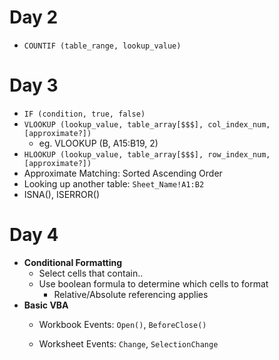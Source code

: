 # Day 2
* `COUNTIF (table_range, lookup_value)`

# Day 3
* `IF (condition, true, false)`
* `VLOOKUP (lookup_value, table_array[$$$], col_index_num, [approximate?])`
  * eg. VLOOKUP (B, A15:B19, 2)
* `HLOOKUP (lookup_value, table_array[$$$], row_index_num, [approximate?])`
* Approximate Matching: Sorted Ascending Order
* Looking up another table: `Sheet_Name!A1:B2`
* ISNA(), ISERROR()

# Day 4
* **Conditional Formatting**
  * Select cells that contain..
  * Use boolean formula to determine which cells to format
    * Relative/Absolute referencing applies
* **Basic VBA**
  * Workbook Events: `Open()`, `BeforeClose()`
  
  * Worksheet Events: `Change`, `SelectionChange`